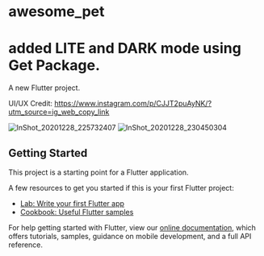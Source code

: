 # awesome_pet
# added LITE and DARK mode using Get Package.
A new Flutter project.

UI/UX Credit: https://www.instagram.com/p/CJJT2puAyNK/?utm_source=ig_web_copy_link

![InShot_20201228_225732407](https://user-images.githubusercontent.com/48145486/103234372-5617fc80-4961-11eb-9ed3-84a37a0f8254.jpg)
![InShot_20201228_230450304](https://user-images.githubusercontent.com/48145486/103234390-65974580-4961-11eb-9b20-e4f0ec8a9113.jpg)


## Getting Started

This project is a starting point for a Flutter application.

A few resources to get you started if this is your first Flutter project:

- [Lab: Write your first Flutter app](https://flutter.dev/docs/get-started/codelab)
- [Cookbook: Useful Flutter samples](https://flutter.dev/docs/cookbook)

For help getting started with Flutter, view our
[online documentation](https://flutter.dev/docs), which offers tutorials,
samples, guidance on mobile development, and a full API reference.
